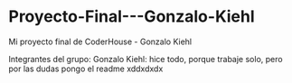 # Proyecto-Final---Gonzalo-Kiehl
Mi proyecto final de CoderHouse - Gonzalo Kiehl

Integrantes del grupo:
Gonzalo Kiehl:
  hice todo, porque trabaje solo, pero por las dudas pongo el readme xddxdxdx
